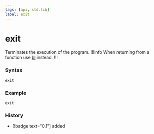 ```yaml
---
tags: [api, std.lib]
label: exit
---
```

# exit
Terminates the execution of the program.
!!!info 
When returning from a function use [bl](/api-docs/bl) instead.
!!!
### Syntax
```
exit
```
### Example
```
exit
```
### History
- [!badge text="0.1"] added
